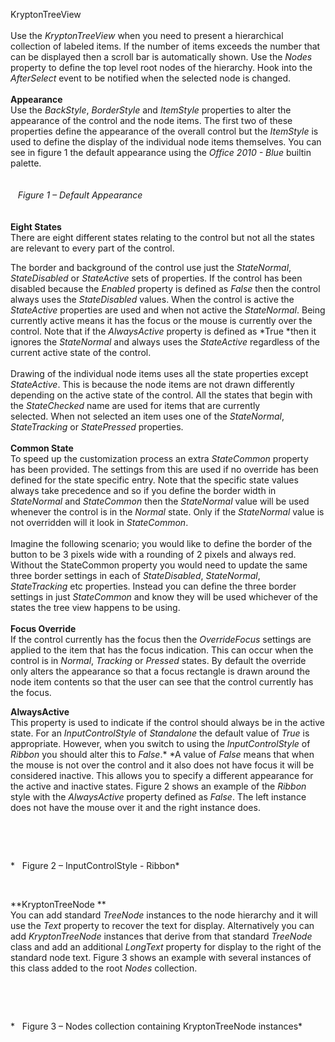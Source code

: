 KryptonTreeView  
   
Use the *KryptonTreeView* when you need to present a hierarchical collection of
labeled items. If the number of items exceeds the number that can be displayed
then a scroll bar is automatically shown. Use the *Nodes* property to define the
top level root nodes of the hierarchy. Hook into the *AfterSelect* event to be
notified when the selected node is changed.  
   
**Appearance**  
Use the *BackStyle*, *BorderStyle* and *ItemStyle* properties to alter the
appearance of the control and the node items. The first two of these properties
define the appearance of the overall control but the *ItemStyle* is used to
define the display of the individual node items themselves. You can see in
figure 1 the default appearance using the *Office 2010 - Blue* builtin palette.  
   
   
   *Figure 1 – Default Appearance*  
   
   
**Eight States**  
There are eight different states relating to the control but not all the states
are relevant to every part of the control.

The border and background of the control use just the *StateNormal*,
*StateDisabled* or *StateActive* sets of properties. If the control has been
disabled because the *Enabled* property is defined as *False* then the control
always uses the *StateDisabled* values. When the control is active the
*StateActive* properties are used and when not active the *StateNormal*. Being
currently active means it has the focus or the mouse is currently over the
control. Note that if the *AlwaysActive* property is defined as *True *then it
ignores the *StateNormal* and always uses the *StateActive* regardless of the
current active state of the control.  
   
Drawing of the individual node items uses all the state properties except
*StateActive*. This is because the node items are not drawn differently
depending on the active state of the control. All the states that begin with the
*StateChecked* name are used for items that are currently selected. When not
selected an item uses one of the *StateNormal*, *StateTracking* or
*StatePressed* properties.   
   
**Common State**  
To speed up the customization process an extra *StateCommon* property has been
provided. The settings from this are used if no override has been defined for
the state specific entry. Note that the specific state values always take
precedence and so if you define the border width in *StateNormal* and
*StateCommon* then the *StateNormal* value will be used whenever the control is
in the *Normal* state. Only if the *StateNormal* value is not overridden will it
look in *StateCommon*.  
   
Imagine the following scenario; you would like to define the border of the
button to be 3 pixels wide with a rounding of 2 pixels and always red. Without
the StateCommon property you would need to update the same three border settings
in each of *StateDisabled*, *StateNormal*, *StateTracking* etc properties.
Instead you can define the three border settings in just *StateCommon* and know
they will be used whichever of the states the tree view happens to be using.  
   
**Focus Override**  
If the control currently has the focus then the *OverrideFocus* settings are
applied to the item that has the focus indication. This can occur when the
control is in *Normal*, *Tracking* or *Pressed* states. By default the override
only alters the appearance so that a focus rectangle is drawn around the node
item contents so that the user can see that the control currently has the focus.  
  
**AlwaysActive**  
This property is used to indicate if the control should always be in the active
state. For an *InputControlStyle* of *Standalone* the default value of *True* is
appropriate. However, when you switch to using the *InputControlStyle* of
*Ribbon* you should alter this to *False*.* *A value of *False* means that when
the mouse is not over the control and it also does not have focus it will be
considered inactive. This allows you to specify a different appearance for the
active and inactive states. Figure 2 shows an example of the *Ribbon* style with
the *AlwaysActive* property defined as *False*. The left instance does not have
the mouse over it and the right instance does.

 

 

*   Figure 2 – InputControlStyle - Ribbon*

 

  
**KryptonTreeNode **  
You can add standard *TreeNode* instances to the node hierarchy and it will use
the *Text* property to recover the text for display. Alternatively you can add
*KryptonTreeNode* instances that derive from that standard *TreeNode* class and
add an additional *LongText* property for display to the right of the standard
node text. Figure 3 shows an example with several instances of this class added
to the root *Nodes* collection.

 

 

*   Figure 3 – Nodes collection containing KryptonTreeNode instances*
